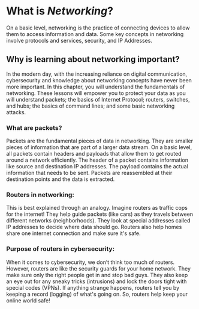 # **What is *Networking*?**
On a basic level, networking is the practice of connecting devices to allow them to access information and data. Some key concepts in networking involve protocols and services, security, and IP Addresses. 

## **Why is learning about networking important?**
In the modern day, with the increasing reliance on digital communication, cybersecurity and knowledge about networking concepts have never been more important. In this chapter, you will understand the fundamentals of networking. These lessons will empower you to protect your data as you will understand packets; the basics of Internet Protocol; routers, switches, and hubs; the basics of command lines; and some basic networking attacks. 

### **What are packets?**
Packets are the fundamental pieces of data in networking. They are smaller pieces of information that are part of a larger data stream. On a basic level, all packets contain headers and payloads that allow them to get routed around a network efficiently. The header of a packet contains information like source and destination IP addresses. The payload contains the actual information that needs to be sent. Packets are reassembled at their destination points and the data is extracted. 

### **Routers in networking:**
This is best explained through an analogy. Imagine routers as traffic cops for the internet! They help guide packets (like cars) as they travels between different networks (neighborhoods). They look at special addresses called IP addresses to decide where data should go. Routers also help homes share one internet connection and make sure it's safe.

### **Purpose of routers in cybersecurity:**
When it comes to cybersecurity, we don’t think too much of routers. However, routers are like the security guards for your home network. They make sure only the right people get in and stop bad guys. They also keep an eye out for any sneaky tricks (intrusions) and lock the doors tight with special codes (VPNs). If anything strange happens, routers tell you by keeping a record (logging) of what's going on. So, routers help keep your online world safe!
